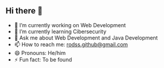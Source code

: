 ## Hi there 👋

- 🔭 I’m currently working on Web Development
- 🌱 I’m currently learning Cibersecurity
- 💬 Ask me about Web Development and Java Development
- 📫 How to reach me: rodss.github@gmail.com
- 😄 Pronouns: He/him
- ⚡ Fun fact: To be found
